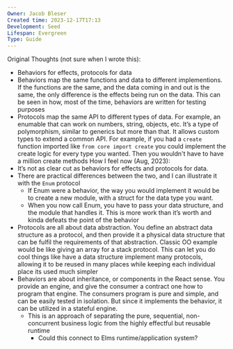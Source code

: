 ```yaml
---
Owner: Jacob Bleser
Created time: 2023-12-17T17:13
Development: Seed
Lifespan: Evergreen
Type: Guide
---
```

Original Thoughts (not sure when I wrote this):
- Behaviors for effects, protocols for data
- Behaviors map the same functions and data to different implementions. If the functions are the same, and the data coming in and out is the same, the only difference is the effects being run on the data. This can be seen in how, most of the time, behaviors are written for testing purposes
- Protocols map the same API to different types of data. For example, an enumable that can work on numbers, string, objects, etc. It’s a type of polymorphism, similar to generics but more than that. It allows custom types to extend a common API. For example, if you had a `create` function imported like `from core import create` you could implement the create logic for every type you wanted. Then you wouldn't have to have a million create methods
How I feel now (Aug, 2023):
- It’s not as clear cut as behaviors for effects and protocols for data.
- There are practical differences between the two, and I can illustrate it with the `Enum` protocol
    - If Enum were a behavior, the way you would implement it would be to create a new module, with a struct for the data type you want.
    - When you now call Enum, you have to pass your data structure, and the module that handles it. This is more work than it’s worth and kinda defeats the point of the behavior
- Protocols are all about data abstraction. You define an abstract data structure as a protocol, and then provide it a physical data structure that can be fulfil the requirements of that abstraction. Classic OO example would be like giving an array for a stack protocol. This can let you do cool things like have a data structure implement many protocols, allowing it to be reused in many places while keeping each individual place its used much simpler
- Behaviors are about inheritance, or components in the React sense. You provide an engine, and give the consumer a contract one how to program that engine. The consumers program is pure and simple, and can be easily tested in isolation. But since it implements the behavior, it can be utilized in a stateful engine.
    - This is an approach of separating the pure, sequential, non-concurrent business logic from the highly effectful but reusable runtime
        - Could this connect to Elms runtime/application system?